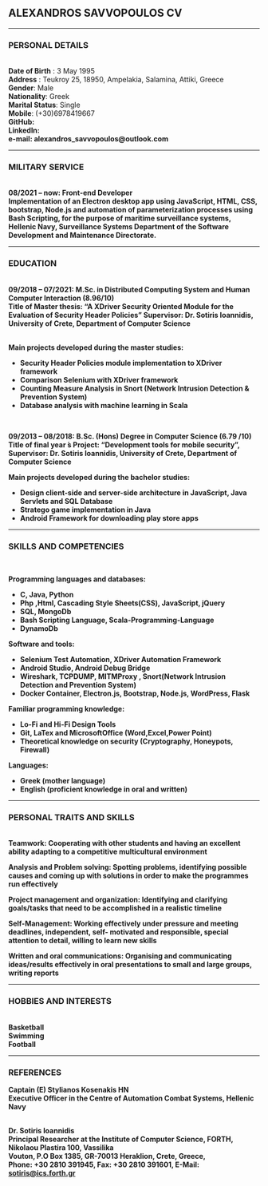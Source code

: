 <h2>ALEXANDROS SAVVOPOULOS CV</h2>
<hr>

<h3>PERSONAL DETAILS</h3> <br>
<b>Date of Birth</b> : 3 May 1995 <br>
<b>Address</b> : Teukroy 25, 18950, Ampelakia, Salamina, Attiki, Greece <br>
<b>Gender</b>: Male <br>
<b>Nationality</b>: Greek <br>
<b>Marital Status</b>: Single <br>
<b>Mobile</b>: (+30)6978419667 <br>
<b>GitHub<b>: <a href="https://github.com/alexsavv"></a> <br>
<b>LinkedIn<b>: <a href="linkedin.com/in/alexandros-savvopoulos-659973229"></a> <br>
<b>e-mail</b>: alexandros_savvopoulos@outlook.com <br>

<hr>

<h3>MILITARY SERVICE</h3> <br>
<b> 08/2021 – now: Front-end Developer </b> <br>
Implementation of an Electron desktop app using JavaScript, HTML, CSS, bootstrap, Node.js and automation of parameterization processes using Bash Scripting, for the purpose of maritime surveillance systems, Hellenic Navy, Surveillance Systems Department of the Software Development and Maintenance Directorate.

<hr>
<h3>EDUCATION</h3> <br>
<b> 09/2018 – 07/2021: M.Sc. in Distributed Computing System and Human Computer Interaction (8.96/10) </b> <br>
Title of Master thesis: “A XDriver Security Oriented Module for the Evaluation of Security Header Policies” Supervisor: Dr. Sotiris Ioannidis, University of Crete, Department of Computer Science <br><br>

Main projects developed during the master studies:
 * Security Header Policies module implementation to XDriver framework
 * Comparison Selenium with XDriver framework
 * Counting Measure Analysis in Snort (Network Intrusion Detection & Prevention System)
 * Database analysis with machine learning in Scala

<br>

<b> 09/2013 – 08/2018: B.Sc. (Hons) Degree in Computer Science (6.79 /10) </b> <br>
Title of final year ́s Project: “Development tools for mobile security”, Supervisor: Dr. Sotiris Ioannidis, University of Crete, Department of Computer Science

Main projects developed during the bachelor studies: 
 * Design client-side and server-side architecture in JavaScript, Java Servlets and SQL Database
 * Stratego game implementation in Java
 * Android Framework for downloading play store apps

<hr>
<h3>SKILLS AND COMPETENCIES</h3> <br>

<b> Programming languages and databases: </b>
  * C, Java, Python
  * Php ,Html, Cascading Style Sheets(CSS), JavaScript, jQuery
  * SQL, MongoDb
  * Bash Scripting Language, Scala-Programming-Language
  * DynamoDb

<b> Software and tools: </b>
  * Selenium Test Automation, XDriver Automation Framework
  * Android Studio, Android Debug Bridge
  * Wireshark, TCPDUMP, MITMProxy , Snort(Network Intrusion Detection and Prevention System)
  * Docker Container, Electron.js, Bootstrap, Node.js, WordPress, Flask

<b> Familiar programming knowledge: </b>
  * Lo-Fi and Hi-Fi Design Tools
  * Git, LaTex and MicrosoftOffice (Word,Excel,Power Point)
  * Theoretical knowledge on security (Cryptography, Honeypots, Firewall)

<b> Languages: </b>
  * Greek (mother language)
  * English (proficient knowledge in oral and written)

<hr>
<h3>PERSONAL TRAITS AND SKILLS</h3> <br>
Teamwork: Cooperating with other students and having an excellent ability adapting to a competitive
multicultural environment

Analysis and Problem solving: Spotting problems, identifying possible causes and coming up with
solutions in order to make the programmes run effectively

Project management and organization: Identifying and clarifying goals/tasks that need to be
accomplished in a realistic timeline

Self-Management: Working effectively under pressure and meeting deadlines, independent, self-
motivated and responsible, special attention to detail, willing to learn new skills

Written and oral communications: Organising and communicating ideas/results effectively in oral
presentations to small and large groups, writing reports

<hr>

<h3>HOBBIES AND INTERESTS</h3> <br>
 Basketball <br>
 Swimming <br>
 Football <br>

<hr>
<h3>REFERENCES</h3>
<b> Captain (E) Stylianos Kosenakis HN </b> <br>
Executive Officer in the Centre of Automation Combat Systems, Hellenic Navy <br>

<br>

<b> Dr. Sotiris Ioannidis </b> <br>
Principal Researcher at the Institute of Computer Science, FORTH, Nikolaou Plastira 100, Vassilika <br>
Vouton, P.O Box 1385, GR-70013 Heraklion, Crete, Greece, <br>
Phone: +30 2810 391945, Fax: +30 2810 391601, E-Mail: sotiris@ics.forth.gr <br>
